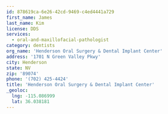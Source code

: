 ```yaml
---
id: 878619ca-6e26-42cd-9469-c4ed4441a729
first_name: James
last_name: Kim
license: DDS
services:
  - oral-and-maxillofacial-pathologist
category: dentists
org_name: 'Henderson Oral Surgery & Dental Implant Center'
address: '1701 N Green Valley Pkwy'
city: Henderson
state: NV
zip: '89074'
phone: '(702) 425-4424'
title: 'Henderson Oral Surgery & Dental Implant Center'
_geoloc:
  lng: -115.086999
  lat: 36.038181
---
```

